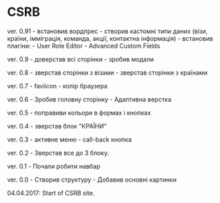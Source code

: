 # CSRB

ver. 0.91
	- встановив вордпрес
	- створив кастомні типи даних (візи, країни, імміграція, команда, акції, контактна інформація)
	- встановив плагіни:
		- User Role Editor
		- Advanced Custom Fields

ver. 0.9
	- доверстав всі сторінки
	- зробив модали

ver. 0.8
	- зверстав сторінки з візами
	- зверстав сторінки з країнами

ver. 0.7
	- faviicon
	- колір браузера
	
ver. 0.6
	- Зробив головну сторінку
	- Адаптивна верстка

ver. 0.5
	- поправиви кольори в формах і кнопках

ver. 0.4
	- зверстав блок "КРАЇНИ"

ver. 0.3
	- активне меню
	- call-back кнопка

ver. 0.2
	- Зверстав все до 3 блоку.

ver. 0.1
	- Почали робити навбар

ver. 0.0
	- Створив структуру
	- Добавив основні картинки

04.04.2017: Start of CSRB site.
